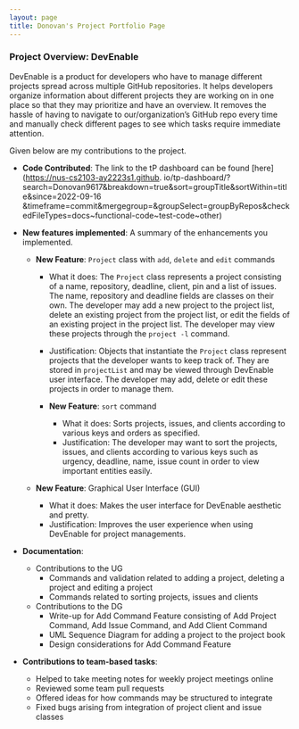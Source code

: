```yaml
---
layout: page
title: Donovan's Project Portfolio Page
---
```


### Project Overview: DevEnable
DevEnable is a product for developers who have to manage different projects spread across multiple GitHub
repositories. It helps developers organize information about different projects they are working on in one place so
that they may prioritize and have an overview. It removes the hassle of having to navigate to our/organization’s
GitHub repo every time and manually check different pages to see which tasks require immediate attention.

Given below are my contributions to the project.

* **Code Contributed**: The link to the tP dashboard can be found [here](https://nus-cs2103-ay2223s1.github.
  io/tp-dashboard/?search=Donovan9617&breakdown=true&sort=groupTitle&sortWithin=title&since=2022-09-16
  &timeframe=commit&mergegroup=&groupSelect=groupByRepos&checkedFileTypes=docs~functional-code~test-code~other)

* **New features implemented**: A summary of the enhancements you implemented.
    * **New Feature**: `Project` class with `add`, `delete` and `edit` commands
        * What it does: The `Project` class represents a project consisting of a name, repository, deadline, client, pin
          and a list of issues. The name, repository and deadline fields are classes on their own. The developer may add
          a new project to the project list, delete an existing project from the project list, or edit the fields of an 
          existing project in the project list. The developer may view these projects through the `project -l` command.
        * Justification: Objects that instantiate the `Project` class represent projects that the developer wants to 
          keep track of. They are stored in `projectList` and may be viewed through DevEnable user interface. The 
          developer may add, delete or edit these projects in order to manage them.

        * **New Feature**: `sort` command
          * What it does: Sorts projects, issues, and clients according to various keys and orders as specified.
          * Justification: The developer may want to sort the projects, issues, and clients according to various keys such 
            as urgency, deadline, name, issue count in order to view important entities easily.
      
    * **New Feature**: Graphical User Interface (GUI)
        * What it does: Makes the user interface for DevEnable aesthetic and pretty.
        * Justification: Improves the user experience when using DevEnable for project managements.

* **Documentation**:
    * Contributions to the UG
        * Commands and validation related to adding a project, deleting a project and editing a project
        * Commands related to sorting projects, issues and clients
    * Contributions to the DG
        * Write-up for Add Command Feature consisting of Add Project Command, Add Issue Command, and Add Client Command
        * UML Sequence Diagram for adding a project to the project book
        * Design considerations for Add Command Feature

* **Contributions to team-based tasks**:
    * Helped to take meeting notes for weekly project meetings online
    * Reviewed some team pull requests
    * Offered ideas for how commands may be structured to integrate
    * Fixed bugs arising from integration of project client and issue classes
  